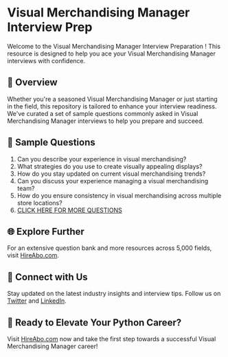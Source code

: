 # Visual Merchandising Manager Interview Prep

Welcome to the Visual Merchandising Manager Interview Preparation ! This resource is designed to help you ace your Visual Merchandising Manager interviews with confidence.

## 🚀 Overview

Whether you're a seasoned Visual Merchandising Manager or just starting in the field, this repository is tailored to enhance your interview readiness. We've curated a set of sample questions commonly asked in Visual Merchandising Manager interviews to help you prepare and succeed.

## 📝 Sample Questions

1. Can you describe your experience in visual merchandising?
2. What strategies do you use to create visually appealing displays?
3. How do you stay updated on current visual merchandising trends?
4. Can you discuss your experience managing a visual merchandising team?
5. How do you ensure consistency in visual merchandising across multiple store locations?
6. [CLICK HERE FOR MORE QUESTIONS](https://hireabo.com/job/22_0_12/Visual%20Merchandising%20Manager)

## 🌐 Explore Further

For an extensive question bank and more resources across 5,000 fields, visit [HireAbo.com](https://www.hireabo.com).

## 📱 Connect with Us

Stay updated on the latest industry insights and interview tips. Follow us on [Twitter](https://twitter.com/hireabo) and [LinkedIn](https://www.linkedin.com/in/hire-abo-3609972a8/).

## 🚀 Ready to Elevate Your Python Career?

Visit [HireAbo.com](https://www.hireabo.com) now and take the first step towards a successful Visual Merchandising Manager career!